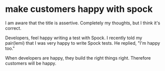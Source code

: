 # make customers happy with spock

I am aware that the title is assertive. Completely my thoughts, but I think it's correct.

Developers, feel happy writing a test with Spock. 
I recently told my pair(lemi) that I was very happy to write Spock tests. He replied, "I'm happy too." 

When developers are happy, they build the right things right. Therefore customers will be happy.
